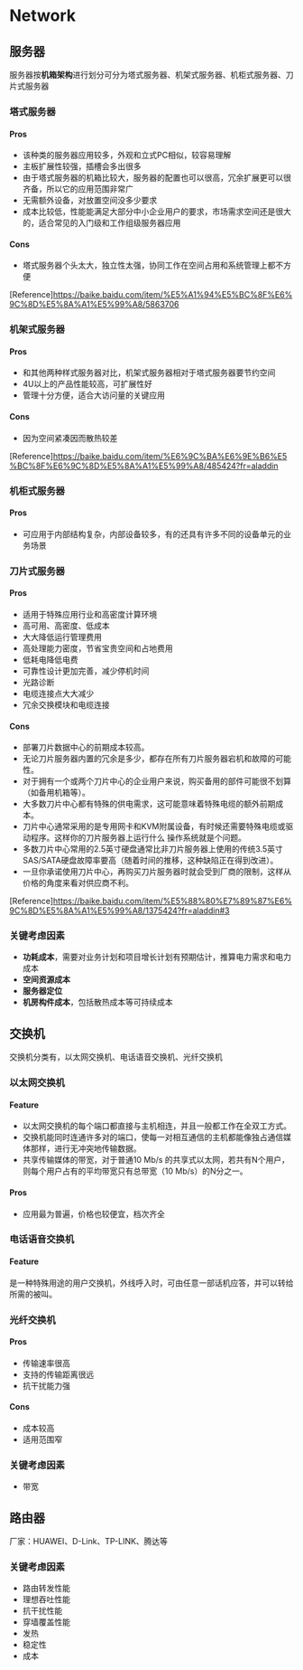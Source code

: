 # Network

## 服务器
服务器按**机箱架构**进行划分可分为塔式服务器、机架式服务器、机柜式服务器、刀片式服务器

### 塔式服务器

#### Pros
* 该种类的服务器应用较多，外观和立式PC相似，较容易理解
* 主板扩展性较强，插槽会多出很多
* 由于塔式服务器的机箱比较大，服务器的配置也可以很高，冗余扩展更可以很齐备，所以它的应用范围非常广
* 无需额外设备，对放置空间没多少要求
* 成本比较低，性能能满足大部分中小企业用户的要求，市场需求空间还是很大的，适合常见的入门级和工作组级服务器应用

#### Cons
* 塔式服务器个头太大，独立性太强，协同工作在空间占用和系统管理上都不方便

[Reference]https://baike.baidu.com/item/%E5%A1%94%E5%BC%8F%E6%9C%8D%E5%8A%A1%E5%99%A8/5863706

### 机架式服务器

#### Pros
* 和其他两种样式服务器对比，机架式服务器相对于塔式服务器要节约空间
* 4U以上的产品性能较高，可扩展性好
* 管理十分方便，适合大访问量的关键应用

#### Cons
* 因为空间紧凑因而散热较差

[Reference]https://baike.baidu.com/item/%E6%9C%BA%E6%9E%B6%E5%BC%8F%E6%9C%8D%E5%8A%A1%E5%99%A8/485424?fr=aladdin

### 机柜式服务器

#### Pros
* 可应用于内部结构复杂，内部设备较多，有的还具有许多不同的设备单元的业务场景

### 刀片式服务器

#### Pros
* 适用于特殊应用行业和高密度计算环境
* 高可用、高密度、低成本
* 大大降低运行管理费用
* 高处理能力密度，节省宝贵空间和占地费用
* 低耗电降低电费
* 可靠性设计更加完善，减少停机时间
* 光路诊断
* 电缆连接点大大减少
* 冗余交换模块和电缆连接

#### Cons
* 部署刀片数据中心的前期成本较高。
* 无论刀片服务器内置的冗余是多少，都存在所有刀片服务器宕机和故障的可能性。
* 对于拥有一个或两个刀片中心的企业用户来说，购买备用的部件可能很不划算（如备用机箱等）。
* 大多数刀片中心都有特殊的供电需求，这可能意味着特殊电缆的额外前期成本。
* 刀片中心通常采用的是专用网卡和KVM附属设备，有时候还需要特殊电缆或驱动程序。这样你的刀片服务器上运行什么 操作系统就是个问题。
* 多数刀片中心常用的2.5英寸硬盘通常比非刀片服务器上使用的传统3.5英寸SAS/SATA硬盘故障率要高（随着时间的推移，这种缺陷正在得到改进）。
* 一旦你承诺使用刀片中心，再购买刀片服务器时就会受到厂商的限制，这样从价格的角度来看对供应商不利。

[Reference]https://baike.baidu.com/item/%E5%88%80%E7%89%87%E6%9C%8D%E5%8A%A1%E5%99%A8/1375424?fr=aladdin#3

### 关键考虑因素
* **功耗成本**，需要对业务计划和项目增长计划有预期估计，推算电力需求和电力成本
* **空间资源成本**
* **服务器定位**
* **机房构件成本**，包括散热成本等可持续成本

## 交换机
交换机分类有，以太网交换机、电话语音交换机、光纤交换机

### 以太网交换机

#### Feature
* 以太网交换机的每个端口都直接与主机相连，并且一般都工作在全双工方式。
* 交换机能同时连通许多对的端口，使每一对相互通信的主机都能像独占通信媒体那样，进行无冲突地传输数据。
* 共享传输媒体的带宽，对于普通10 Mb/s 的共享式以太网，若共有N个用户，则每个用户占有的平均带宽只有总带宽（10 Mb/s）的N分之一。

#### Pros
* 应用最为普遍，价格也较便宜，档次齐全

### 电话语音交换机

#### Feature
是一种特殊用途的用户交换机，外线呼入时，可由任意一部话机应答，并可以转给所需的被叫。

### 光纤交换机

#### Pros
* 传输速率很高
* 支持的传输距离很远
* 抗干扰能力强

#### Cons
* 成本较高
* 适用范围窄

### 关键考虑因素
* 带宽

## 路由器
厂家：HUAWEI、D-Link、TP-LINK、腾达等

### 关键考虑因素
* 路由转发性能
* 理想吞吐性能
* 抗干扰性能
* 穿墙覆盖性能
* 发热
* 稳定性
* 成本







